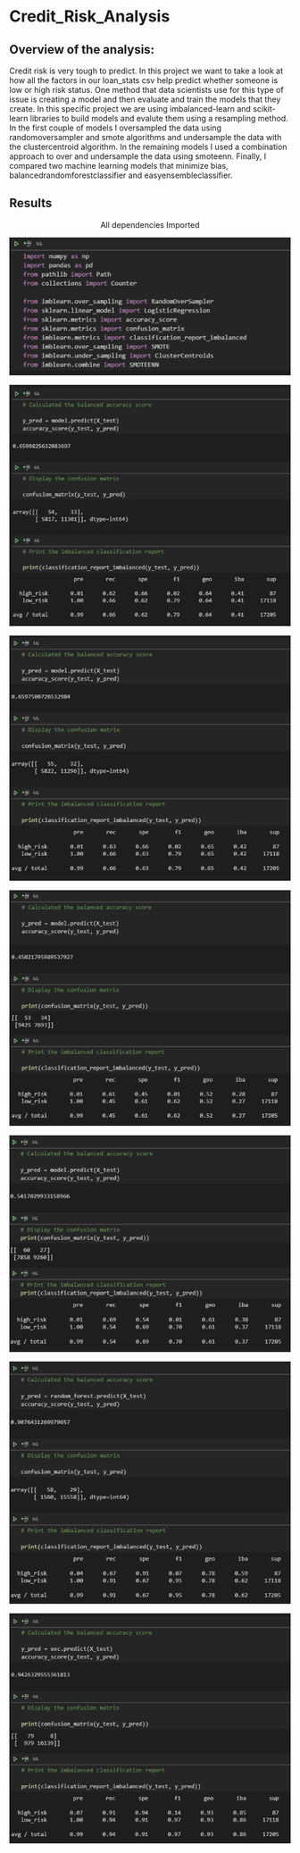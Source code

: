# Credit_Risk_Analysis

## Overview of the analysis:


Credit risk is very tough to predict. In this project we want to take a look at how all the factors in our loan_stats csv help predict whether someone is low or high risk status. One method that data scientists use for this type of issue is creating a model and then evaluate and train the models that they create. In this specific project we are using imbalanced-learn and scikit-learn libraries to build models and evalute them using a resampling method. In the first couple of models I oversampled the data using randomoversampler and smote algorithms and undersample the data with the clustercentroid algorithm. In the remaining models I used a combination approach to over and undersample the data using smoteenn. Finally, I compared two machine learning models that minimize bias, balancedrandomforestclassifier and easyensembleclassifier.

## Results

<div align= "center"> All dependencies Imported </div>

![](https://github.com/Mikeblanchard/Credit_Risk_Analysis/blob/main/Resources/Machine_1.png)

![](https://github.com/Mikeblanchard/Credit_Risk_Analysis/blob/main/Resources/Machine_NAIVE_RANDOM_OVERSAMPLING_2.png)

![](https://github.com/Mikeblanchard/Credit_Risk_Analysis/blob/main/Resources/Machine_SMOTE_OVERSAMPLING_3.png)

![](https://github.com/Mikeblanchard/Credit_Risk_Analysis/blob/main/Resources/Machine_UNDERSAMPLING_4.png)

![](https://github.com/Mikeblanchard/Credit_Risk_Analysis/blob/main/Resources/Machine_COMBINATION_SAMPLING_5.png)

![](https://github.com/Mikeblanchard/Credit_Risk_Analysis/blob/main/Resources/Machine_BALANCED_RANDOM_FOREST_CLASSIFIER_5.png)

![](https://github.com/Mikeblanchard/Credit_Risk_Analysis/blob/main/Resources/Machine_EASY_ENSEMBLE_ADABOOST_CLASSIFIER_6.png)

